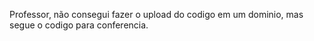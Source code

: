 Professor, não consegui fazer o upload do codigo em um dominio, mas segue o codigo para conferencia. 
